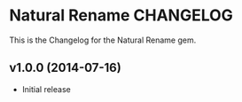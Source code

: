 Natural Rename CHANGELOG
===============
This is the Changelog for the Natural Rename gem.

v1.0.0 (2014-07-16)
-------------------
- Initial release
